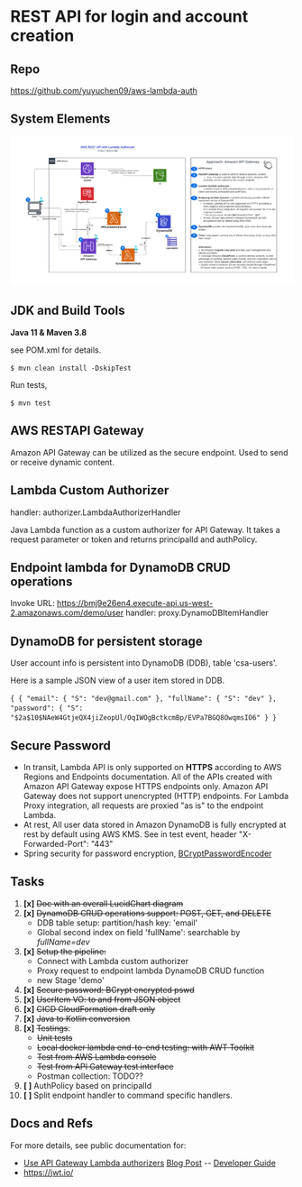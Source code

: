 # REST API for login and account creation

## Repo
https://github.com/yuyuchen09/aws-lambda-auth

## System Elements

![AWS REST API with Lambda Authorizer.png](AWS%20REST%20API%20with%20Lambda%20Authorizer.png)

## JDK and Build Tools
**Java 11 & Maven 3.8**

see POM.xml for details.

`$ mvn clean install -DskipTest
`

Run tests,

`$ mvn test
`

## AWS RESTAPI Gateway 
Amazon API Gateway can be utilized as the secure endpoint. Used to send or receive dynamic content.

## Lambda Custom Authorizer
handler: authorizer.LambdaAuthorizerHandler

Java Lambda function as a custom authorizer for API Gateway. It takes a request parameter or token and returns principalId and authPolicy.

## Endpoint lambda for DynamoDB CRUD operations
Invoke URL: https://bmj9e26en4.execute-api.us-west-2.amazonaws.com/demo/user
handler: proxy.DynamoDBItemHandler


## DynamoDB for persistent storage
User account info is persistent into DynamoDB (DDB), table 'csa-users'.

Here is a sample JSON view of a user item stored in DDB.

`
{
{
"email": {
"S": "dev@gmail.com"
},
"fullName": {
"S": "dev"
},
"password": {
"S": "$2a$10$NAeW4GtjeQX4jiZeopUl/OqIWOgBctkcmBp/EVPa7BGQ8OwqmsIO6"
}
}
`
## Secure Password
- In transit, Lambda API is only supported on **HTTPS** according to AWS Regions and Endpoints documentation. All of the APIs created with Amazon API Gateway expose HTTPS endpoints only. Amazon API Gateway does not support unencrypted (HTTP) endpoints.
  For Lambda Proxy integration, all requests are proxied "as is" to the endpoint Lambda. 
- At rest, All user data stored in Amazon DynamoDB is fully encrypted at rest by default using AWS KMS.
See in test event, header "X-Forwarded-Port": "443"
- Spring security for password encryption, <a href= https://docs.spring.io/spring-security/site/docs/5.0.0.RELEASE/api/>BCryptPasswordEncoder</a>

## Tasks
1. **[x]** ~~Doc with an overall LucidChart diagram~~
2. **[x]** ~~DynamoDB CRUD operations support: POST, GET, and DELETE~~
   * DDB table setup: partition/hash key: 'email'
   * Global second index on field 'fullName': searchable by _fullName=dev_
3. **[x]** ~~Setup the pipeline:~~
   * Connect with Lambda custom authorizer
   * Proxy request to endpoint lambda DynamoDB CRUD function
   * new Stage 'demo'
4. **[x]** ~~Secure password: BCrypt encrypted pswd~~
5. **[x]** ~~UserItem VO: to and from JSON object~~
6. **[x]** ~~CICD CloudFormation draft only~~
7. **[x]** ~~Java to Kotlin conversion~~
8. **[x]** ~~Testings~~:
   * ~~Unit tests~~
   * ~~Local docker lambda end-to-end testing: with AWT Toolkit~~
   * ~~Test from AWS Lambda console~~
   * ~~Test from API Gateway test interface~~
   * Postman collection: TODO??
9. **[ ]** AuthPolicy based on principalId
10. **[ ]** Split endpoint handler to command specific handlers.

## Docs and Refs ##
For more details, see public documentation for:
- [Use API Gateway Lambda authorizers](https://docs.aws.amazon.com/apigateway/latest/developerguide/apigateway-use-lambda-authorizer.html)
  [Blog Post](https://aws.amazon.com/blogs/compute/introducing-custom-authorizers-in-amazon-api-gateway/) -- [Developer Guide](http://docs.aws.amazon.com/apigateway/latest/developerguide/use-custom-authorizer.html)
- https://jwt.io/
  